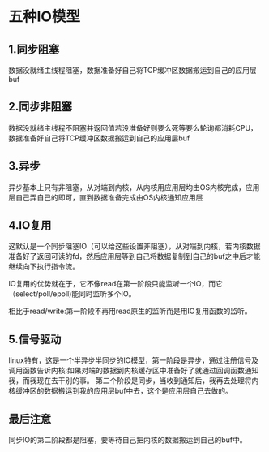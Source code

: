 # 五种IO模型

## 1.同步阻塞

数据没就绪主线程阻塞，数据准备好自己将TCP缓冲区数据搬运到自己的应用层buf



## 2.同步非阻塞

数据没就绪主线程不阻塞并返回值若没准备好则要么死等要么轮询都消耗CPU，数据准备好自己将TCP缓冲区数据搬运到自己的应用层buf



## 3.异步

异步基本上只有非阻塞，从对端到内核，从内核用应用层均由OS内核完成，应用层自己弄自己的即可，直到数据准备完成由OS内核通知应用层



## 4.IO复用

这默认是一个同步阻塞IO（可以给这些设置非阻塞），从对端到内核，若内核数据准备好了返回可读的fd，然后应用层等到自己将数据复制到自己的buf之中后才能继续向下执行指令流。





IO复用的优势就在于，它不像read在第一阶段只能监听一个IO，而它（select/poll/epoll)能同时监听多个IO。 

相比于read/write:第一阶段不再用read原生的监听而是用IO复用函数的监听。

## 5.信号驱动

linux特有，这是一个半异步半同步的IO模型，第一阶段是异步，通过注册信号及调用函数告诉内核:如果对端的数据到内核缓存区中准备好了就通过回调函数通知我，而我现在去干别的事。  第二个阶段是同步，当收到通知后，我再去处理将内核缓冲区的数据搬运到我的应用层buf中去，这个是应用层自己去做的。







## 最后注意

同步IO的第二阶段都是阻塞，要等待自己把内核的数据搬运到自己的buf中。